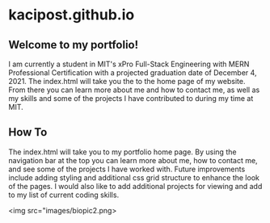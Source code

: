 # kacipost.github.io
## Welcome to my portfolio!
I am currently a student in MIT's xPro Full-Stack Engineering with MERN Professional Certification with a projected graduation date of December 4, 2021. The index.html will take 
you the to the home page of my website. From there you can learn more about me and how to contact me, as well as my skills and some of the projects I have contributed to during my
time at MIT.
## How To
The index.html will take you to my portfolio home page. By using the navigation bar at the top you can learn more about me, how to contact me, and see some of the projects I
have worked with. Future improvements include adding styling and additional css grid structure to enhance the look of the pages. I would also like to add additional projects for
viewing and add to my list of current coding skills. 

<img src="images/biopic2.png>
